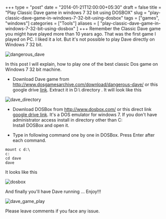 +++
type = "post"
date = "2014-01-21T12:00:00+05:30"
draft = false
title = "Play Classic Dave game in windows 7 32 bit using DOSBOX"
slug = "play-classic-dave-game-in-windows-7-32-bit-using-dosbox"
tags = ["games", "windows"]
categories = ["Tools"]
aliases = [
	"play-classic-dave-game-in-windows-7-32-bit-using-dosbox"
]
+++
Remember the Classic Dave game you might have played more than 10 years ago. That was the first game I played on PC. I liked it a lot. But it's not possible to play Dave directly on Windows 7 32 bit.

<img src="http://i1370.photobucket.com/albums/ag256/kushdilip/dangerousdave_zpsa0525748.jpg" alt="dangerous_dave" />

In this post I will explain, how to play one of the best classic Dos game on Windows 7 32 bit machine.

- Download Dave game from http://www.dosgamesarchive.com/download/dangerous-dave/ or this google drive [link](https://drive.google.com/file/d/0B9Ls5oqJy_3pSEhuak5hQzd0Mmc/edit?usp=sharing). Extract it in D:\ directory . It will look like this

<img src="http://i1370.photobucket.com/albums/ag256/kushdilip/dave_directory_zpse11e2fa4.png" alt="dave_directory" />

- Download DOSBox from http://www.dosbox.com/ or this direct link [google drive link](https://drive.google.com/file/d/0B9Ls5oqJy_3pZk9XTWxXeXVNWWM/edit?usp=sharing). It's a DOS emulator for windows 7. If you don't have administrator access install in directory other than C:\
Install DOSBox and open it.

-  Type in following command one by one in DOSBox. Press Enter after each command.
```
mount c d:\
c:
cd dave
dave
```
It looks like this  

<img src="http://i1370.photobucket.com/albums/ag256/kushdilip/dave_cmd_zpse870d3f4.png" alt="dosbox" />

And finally you'll have Dave running ... Enjoy!!!

<img src="http://i1370.photobucket.com/albums/ag256/kushdilip/dave_gameplay_zpsb6472724.png" alt="dave_game_play" />

Please leave comments if you face any issue.
